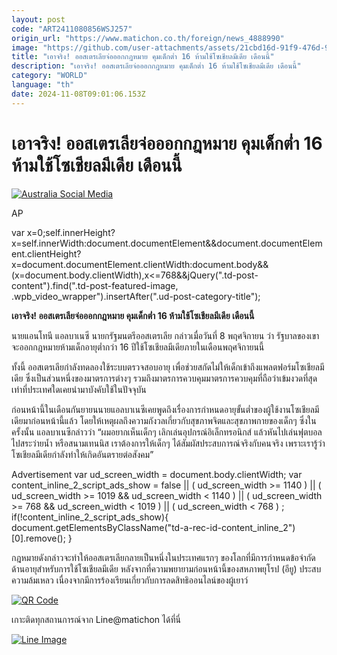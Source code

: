 ```yaml
---
layout: post
code: "ART2411080856WSJ257"
origin_url: "https://www.matichon.co.th/foreign/news_4888990"
image: "https://github.com/user-attachments/assets/21cbd16d-91f9-476d-96ca-b2c7d7d91744"
title: "เอาจริง! ออสเตรเลียจ่อออกกฎหมาย คุมเด็กต่ำ 16 ห้ามใช้โซเชียลมีเดีย เดือนนี้"
description: "เอาจริง! ออสเตรเลียจ่อออกกฎหมาย คุมเด็กต่ำ 16 ห้ามใช้โซเชียลมีเดีย เดือนนี้"
category: "WORLD"
language: "th"
date: 2024-11-08T09:01:06.153Z
---
```


# เอาจริง! ออสเตรเลียจ่อออกกฎหมาย คุมเด็กต่ำ 16 ห้ามใช้โซเชียลมีเดีย เดือนนี้

[![](https://www.matichon.co.th/wp-content/uploads/2024/11/scma-728x486.jpg "Australia Social Media")](https://www.matichon.co.th/wp-content/uploads/2024/11/scma.jpg)

AP

var x=0;self.innerHeight?x=self.innerWidth:document.documentElement&&document.documentElement.clientHeight?x=document.documentElement.clientWidth:document.body&&(x=document.body.clientWidth),x<=768&&jQuery(".td-post-content").find(".td-post-featured-image, .wpb\_video\_wrapper").insertAfter(".ud-post-category-title");

**เอาจริง! ออสเตรเลียจ่อออกกฎหมาย คุมเด็กต่ำ 16 ห้ามใช้โซเชียลมีเดีย เดือนนี้**

นายแอนโทนี แอลบาเนซี นายกรัฐมนตรีออสเตรเลีย กล่าวเมื่อวันที่ 8 พฤศจิกายน ว่า รัฐบาลของเขาจะออกกฎหมายห้ามเด็กอายุต่ำกว่า 16 ปีใช้โซเชียลมีเดียภายในเดือนพฤศจิกายนนี้

ทั้งนี้ ออสเตรเลียกำลังทดลองใช้ระบบตรวจสอบอายุ เพื่อช่วยสกัดไม่ให้เด็กเข้าถึงแพลตฟอร์มโซเชียลมีเดีย ซึ่งเป็นส่วนหนึ่งของมาตรการต่างๆ รวมถึงมาตรการควบคุมมาตรการควบคุมที่ถือว่าเข้มงวดที่สุดเท่าที่ประเทศใดเคยนำมาบังคับใช้ในปัจจุบัน

ก่อนหน้านี้ในเดือนกันยายนนายแอลบาเนซีเคยพูดถึงเรื่องการกำหนดอายุขั้นต่ำของผู้ใช้งานโซเชียลมีเดียมาก่อนหน้านี้แล้ว โดยให้เหตุผลถึงความกังวลเกี่ยวกับสุขภาพจิตและสุขภาพกายของเด็กๆ ซึ่งในครั้งนั้น แอลบาเนซีกล่าวว่า “ผมอยากเห็นเด็กๆ เลิกเล่นอุปกรณ์อิเล็กทรอนิกส์ แล้วหันไปเล่นฟุตบอล ไปสระว่ายน้ำ หรือสนามเทนนิส เราต้องการให้เด็กๆ ได้สัมผัสประสบการณ์จริงกับคนจริง เพราะเรารู้ว่าโซเชียลมีเดียกำลังทำให้เกิดอันตรายต่อสังคม”

Advertisement var ud\_screen\_width = document.body.clientWidth; var content\_inline\_2\_script\_ads\_show = false || ( ud\_screen\_width >= 1140 ) || ( ud\_screen\_width >= 1019 && ud\_screen\_width < 1140 ) || ( ud\_screen\_width >= 768 && ud\_screen\_width < 1019 ) || ( ud\_screen\_width < 768 ) ; if(!content\_inline\_2\_script\_ads\_show){ document.getElementsByClassName("td-a-rec-id-content\_inline\_2")\[0\].remove(); }

กฎหมายดังกล่าวจะทำให้ออสเตรเลียกลายเป็นหนึ่งในประเทศแรกๆ ของโลกที่มีการกำหนดข้อจำกัดด้านอายุสำหรับการใช้โซเชียลมีเดีย หลังจากที่ความพยายามก่อนหน้านี้ของสหภาพยุโรป (อียู) ประสบความล้มเหลว เนื่องจากมีการร้องเรียนเกี่ยวกับการลดสิทธิออนไลน์ของผู้เยาว์

[![QR Code](https://www.matichon.co.th/wp-content/uploads/2023/07/wob1371z.jpg)](https://lin.ee/ht0nDxX)

เกาะติดทุกสถานการณ์จาก Line@matichon ได้ที่นี่

[![Line Image](https://www.matichon.co.th/wp-content/uploads/2023/07/th.png)](https://lin.ee/ht0nDxX)